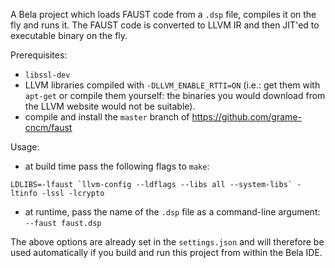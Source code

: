 A Bela project which loads FAUST code from a `.dsp` file, compiles it on the fly and runs it.
The FAUST code is converted to LLVM IR and then JIT'ed to executable binary on the fly.

Prerequisites:
* `libssl-dev`
* LLVM libraries compiled with `-DLLVM_ENABLE_RTTI=ON` (i.e.: get them with `apt-get` or compile
them yourself: the binaries you would download from the LLVM website would not be suitable).
* compile and install the `master` branch of https://github.com/grame-cncm/faust

Usage:
* at build time pass the following flags to `make`: 
```
LDLIBS=-lfaust `llvm-config --ldflags --libs all --system-libs` -ltinfo -lssl -lcrypto
```
* at runtime, pass the name of the `.dsp` file as a command-line argument:
  `--faust faust.dsp`
 
The above options are already set in the `settings.json` and will therefore be used automatically
if you build and run this project from within the Bela IDE.
